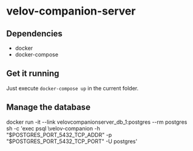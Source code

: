 # velov-companion-server


## Dependencies

- docker
- docker-compose

## Get it running

Just execute `docker-compose up` in the current folder.

## Manage the database

docker run -it --link velovcompanionserver_db_1:postgres --rm postgres \
    sh -c 'exec psql \velov-companion -h "$POSTGRES_PORT_5432_TCP_ADDR" -p "$POSTGRES_PORT_5432_TCP_PORT" -U postgres'